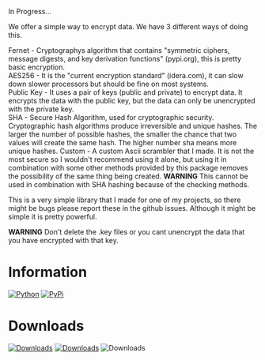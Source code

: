 In Progress...


We offer a simple way to encrypt data. We have 3 different ways of doing this.<br />

Fernet - Cryptographys algorithm that contains "symmetric ciphers, message digests, and key derivation functions" (pypi.org), this is pretty basic encryption.<br />
AES256 - It is the "current encryption standard" (idera.com), it can slow down slower processors but should be fine on most systems.<br />
Public Key - It uses a pair of keys (public and private) to encrypt data. It encrypts the data with the public key, but the data can only be unencrypted with the private key.<br />
SHA - Secure Hash Algorithm, used for cryptographic security. Cryptographic hash algorithms produce irreversible and unique hashes. The larger the number of possible hashes, the smaller the chance that two values will create the same hash. The higher number sha means more unique hashes.
Custom - A custom Ascii scrambler that I made. It is not the most secure so I wouldn't recommend using it alone, but using it in combination with some other methods provided by this package removes the possibility of the same thing being created. **WARNING** This cannot be used in combination with SHA hashing because of the checking methods.

This is a very simple library that I made for one of my projects, so there might be bugs please report these in the github issues. Although it might be simple it is pretty powerful.<br />

**WARNING** Don't delete the .key files or you cant unencrypt the data that you have encrypted with that key.<br />

# Information

[![Python](https://img.shields.io/pypi/pyversions/easyencryption.svg)](https://pypi.python.org/pypi/easyencryption)
[![PyPi](https://img.shields.io/pypi/v/easyencryption.svg)](https://pypi.org/project/easyencryption)

# Downloads

[![Downloads](https://pepy.tech/badge/easyencryption)](https://pepy.tech/project/easyencryption)
[![Downloads](https://pepy.tech/badge/easyencryption/month)](https://pepy.tech/project/easyencryption)
![Downloads](https://pepy.tech/badge/easyencryption/week)
